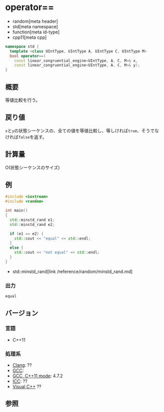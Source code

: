 # operator==
* random[meta header]
* std[meta namespace]
* function[meta id-type]
* cpp11[meta cpp]

```cpp
namespace std {
  template <class UIntType, UIntType A, UIntType C, UIntType M>
  bool operator==(
    const linear_congruential_engine<UIntType, A, C, M>& x,
    const linear_congruential_engine<UIntType, A, C, M>& y);
}
```

## 概要
等値比較を行う。


## 戻り値
`x`と`y`の状態シーケンスの、全ての値を等値比較し、等しければ`true`、そうでなければ`false`を返す。


## 計算量
O(状態シーケンスのサイズ)


## 例
```cpp
#include <iostream>
#include <random>

int main()
{
  std::minstd_rand e1;
  std::minstd_rand e2;

  if (e1 == e2) {
    std::cout << "equal" << std::endl;
  }
  else {
    std::cout << "not equal" << std::endl;
  }
}
```
* std::minstd_rand[link /reference/random/minstd_rand.md]

### 出力
```
equal
```

## バージョン
### 言語
- C++11

### 処理系
- [Clang](/implementation.md#clang): ??
- [GCC](/implementation.md#gcc): 
- [GCC, C++11 mode](/implementation.md#gcc): 4.7.2
- [ICC](/implementation.md#icc): ??
- [Visual C++](/implementation.md#visual_cpp) ??


## 参照


